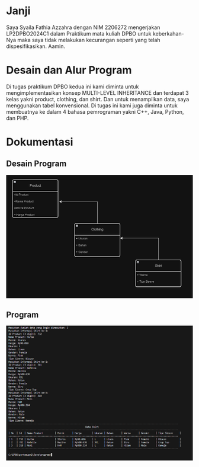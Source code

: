 # Janji
Saya Syaila Fathia Azzahra dengan NIM 2206272 mengerjakan LP2DPBO2024C1 dalam Praktikum mata kuliah DPBO untuk keberkahan-Nya maka saya tidak melakukan kecurangan seperti yang telah dispesifikasikan. Aamin.


# Desain dan Alur Program
Di tugas praktikum DPBO kedua ini kami diminta untuk mengimplementasikan konsep MULTI-LEVEL INHERITANCE dan terdapat 3 kelas yakni product, clothing, dan shirt. Dan untuk menampilkan data, saya menggunakan tabel konvensional. Di tugas ini kami juga diminta untuk membuatnya ke dalam 4 bahasa pemrograman yakni C++, Java, Python, dan PHP.


# Dokumentasi 
## Desain Program
![Screenshot 2024-02-16 125328.png](https://github.com/fathiaasyari/LP2DPBO2021C1/blob/59241fe895c5defd9451ec60400447281b8fe5cc/java/Screenshoot/Screenshot%202024-02-16%20125328.png)

## Program
![Screenshot 2024-02-16 122902.png](https://github.com/fathiaasyari/LP2DPBO2021C1/blob/59241fe895c5defd9451ec60400447281b8fe5cc/java/Screenshoot/Screenshot%202024-02-16%20122902.png)


